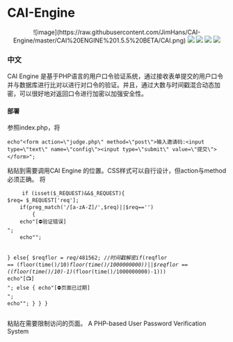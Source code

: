 
# CAI-Engine
<p align="center">
 ![image](https://raw.githubusercontent.com/JimHans/CAI-Engine/master/CAI%20ENGINE%201.5.5%20BETA/CAI.png)
 <img src="https://img.shields.io/badge/Version-1.5.5 Beta-red.svg?style=flat-square">
<img src="https://img.shields.io/badge/language-PHP-green.svg?style=flat-square">
<img src="https://img.shields.io/badge/Design-ZEROLITE-purple.svg?style=flat-square">
<img src="https://img.shields.io/badge/REQUIRED-PHP 5+&MySQL-blue.svg?style=flat-square">
</p>

### 中文

CAI Engine 是基于PHP语言的用户口令验证系统，通过接收表单提交的用户口令并与数据库进行比对以进行对口令的验证。并且，通过大数与时间戳混合动态加密，可以很好地对返回口令进行加密以加强安全性。
#### 部署

参照index.php，将

`
    echo"<form action=\"judge.php\" method=\"post\">输入邀请码:<input type=\"text\" name=\"config\"><input type=\"submit\" value=\"提交\"></form>";
    	`
	
粘贴到需要调用CAI Engine 的位置。CSS样式可以自行设计，但action与method必须正确。
将
<pre>
    <code>if (isset($_REQUEST)&&$_REQUEST){
$req= $_REQUEST['req'];
    if(preg_match('/[a-zA-Z]/',$req)||$req=='') 
		{
	echo"[⛔验证错误]<br />";
	echo"<script>setTimeout(function(){window.location.href=\"./index.php\";}, 2000);</script>";
}
		else{
$reqflor = $req/481562;//时间戳解密
if($reqflor == (floor(time()/10)*floor(time()/1000000000))||$reqflor == ((floor(time()/10)-1)*(floor(time()/1000000000)-1))) echo"[📺]<br />";
else {
	echo"[⛔页面已过期]<br />";
	echo"<script>setTimeout(function(){window.location.href=\"./index.php\";}, 2000);</script>";
}
		}
	}  </code>
</pre>
粘贴在需要限制访问的页面。
A PHP-based User Password Verification System
